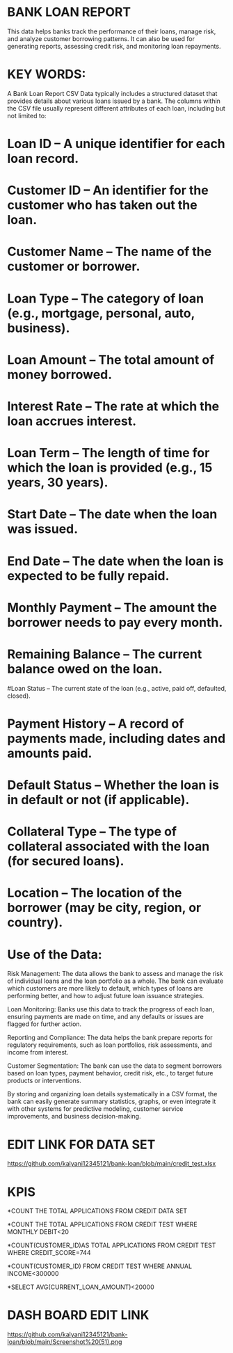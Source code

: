 # BANK LOAN REPORT
This data helps banks track the performance of their loans, manage risk, and analyze customer borrowing patterns. It can also be used for generating reports, assessing credit risk, and monitoring loan repayments.
# KEY WORDS:
A Bank Loan Report CSV Data typically includes a structured dataset that provides details about various loans issued by a bank. The columns within the CSV file usually represent different attributes of each loan, including but not limited to:

# Loan ID – A unique identifier for each loan record.

# Customer ID – An identifier for the customer who has taken out the loan.

# Customer Name – The name of the customer or borrower.

# Loan Type – The category of loan (e.g., mortgage, personal, auto, business).

# Loan Amount – The total amount of money borrowed.

# Interest Rate – The rate at which the loan accrues interest.

# Loan Term – The length of time for which the loan is provided (e.g., 15 years, 30 years).

# Start Date – The date when the loan was issued.

# End Date – The date when the loan is expected to be fully repaid.

# Monthly Payment – The amount the borrower needs to pay every month.

# Remaining Balance – The current balance owed on the loan.

#Loan Status – The current state of the loan (e.g., active, paid off, defaulted, closed).

# Payment History – A record of payments made, including dates and amounts paid.

# Default Status – Whether the loan is in default or not (if applicable).

# Collateral Type – The type of collateral associated with the loan (for secured loans).

# Location – The location of the borrower (may be city, region, or country).

# Use of the Data:
Risk Management: The data allows the bank to assess and manage the risk of individual loans and the loan portfolio as a whole. The bank can evaluate which customers are more likely to default, which types of loans are performing better, and how to adjust future loan issuance strategies.

Loan Monitoring: Banks use this data to track the progress of each loan, ensuring payments are made on time, and any defaults or issues are flagged for further action.

Reporting and Compliance: The data helps the bank prepare reports for regulatory requirements, such as loan portfolios, risk assessments, and income from interest.

Customer Segmentation: The bank can use the data to segment borrowers based on loan types, payment behavior, credit risk, etc., to target future products or interventions.

By storing and organizing loan details systematically in a CSV format, the bank can easily generate summary statistics, graphs, or even integrate it with other systems for predictive modeling, customer service improvements, and business decision-making.


# EDIT LINK FOR DATA SET

https://github.com/kalyani12345121/bank-loan/blob/main/credit_test.xlsx

# KPIS
 *COUNT THE TOTAL APPLICATIONS FROM CREDIT DATA SET
 
 *COUNT THE TOTAL APPLICATIONS FROM CREDIT TEST WHERE MONTHLY DEBIT<20
 
 *COUNT(CUSTOMER_ID)AS TOTAL APPLICATIONS FROM CREDIT TEST WHERE CREDIT_SCORE=744
 
 *COUNT(CUSTOMER_ID) FROM CREDIT TEST WHERE ANNUAL INCOME<300000
 
 *SELECT AVG(CURRENT_LOAN_AMOUNT)<20000
 
# DASH BOARD EDIT LINK

https://github.com/kalyani12345121/bank-loan/blob/main/Screenshot%20(51).png
